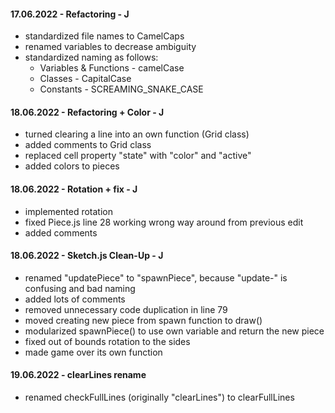 #### 17.06.2022 - Refactoring - J
- standardized file names to CamelCaps
- renamed variables to decrease ambiguity
- standardized naming as follows:
  - Variables & Functions - camelCase
  - Classes - CapitalCase
  - Constants - SCREAMING_SNAKE_CASE

#### 18.06.2022 - Refactoring + Color - J
- turned clearing a line into an own function (Grid class)
- added comments to Grid class
- replaced cell property "state" with "color" and "active"
- added colors to pieces

#### 18.06.2022 - Rotation + fix - J
- implemented rotation
- fixed Piece.js line 28 working wrong way around from previous edit
- added comments

#### 18.06.2022 - Sketch.js Clean-Up - J
- renamed "updatePiece" to "spawnPiece", because "update-" is confusing and bad naming
- added lots of comments
- removed unnecessary code duplication in line 79
- moved creating new piece from spawn function to draw()
- modularized spawnPiece() to use own variable and return the new piece
- fixed out of bounds rotation to the sides
- made game over its own function

#### 19.06.2022 - clearLines rename
- renamed checkFullLines (originally "clearLines") to clearFullLines
